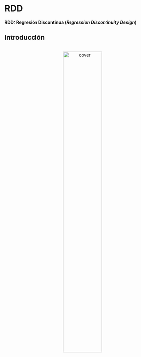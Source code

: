 # RDD

**RDD: Regresión Discontinua (_Regression Discontinuity Design_)**

## Introducción

<center><img src="under_construction.jpg" alt="cover" width="50%" height="50%"style="margin: 15px 0 0 0"></center>
</br>
